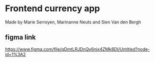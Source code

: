 # Frontend currency app
Made by Marie Serroyen, Marinanne Neuts and Sien Van den Bergh

## figma link
https://www.figma.com/file/qDmtLRJDnQv6njx4ZMk8DI/Untitled?node-id=1%3A2